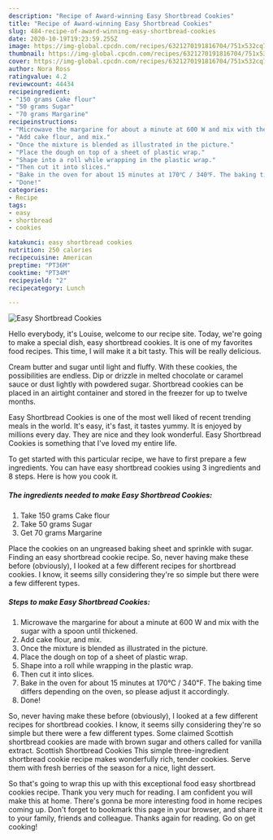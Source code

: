 ```yaml
---
description: "Recipe of Award-winning Easy Shortbread Cookies"
title: "Recipe of Award-winning Easy Shortbread Cookies"
slug: 484-recipe-of-award-winning-easy-shortbread-cookies
date: 2020-10-19T19:23:59.255Z
image: https://img-global.cpcdn.com/recipes/6321270191816704/751x532cq70/easy-shortbread-cookies-recipe-main-photo.jpg
thumbnail: https://img-global.cpcdn.com/recipes/6321270191816704/751x532cq70/easy-shortbread-cookies-recipe-main-photo.jpg
cover: https://img-global.cpcdn.com/recipes/6321270191816704/751x532cq70/easy-shortbread-cookies-recipe-main-photo.jpg
author: Nora Ross
ratingvalue: 4.2
reviewcount: 44434
recipeingredient:
- "150 grams Cake flour"
- "50 grams Sugar"
- "70 grams Margarine"
recipeinstructions:
- "Microwave the margarine for about a minute at 600 W and mix with the sugar with a spoon until thickened."
- "Add cake flour, and mix."
- "Once the mixture is blended as illustrated in the picture."
- "Place the dough on top of a sheet of plastic wrap."
- "Shape into a roll while wrapping in the plastic wrap."
- "Then cut it into slices."
- "Bake in the oven for about 15 minutes at 170℃ / 340℉. The baking time differs depending on the oven, so please adjust it accordingly."
- "Done!"
categories:
- Recipe
tags:
- easy
- shortbread
- cookies

katakunci: easy shortbread cookies 
nutrition: 250 calories
recipecuisine: American
preptime: "PT36M"
cooktime: "PT34M"
recipeyield: "2"
recipecategory: Lunch

---
```



![Easy Shortbread Cookies](https://img-global.cpcdn.com/recipes/6321270191816704/751x532cq70/easy-shortbread-cookies-recipe-main-photo.jpg)

Hello everybody, it's Louise, welcome to our recipe site. Today, we're going to make a special dish, easy shortbread cookies. It is one of my favorites food recipes. This time, I will make it a bit tasty. This will be really delicious.

Cream butter and sugar until light and fluffy. With these cookies, the possibilities are endless. Dip or drizzle in melted chocolate or caramel sauce or dust lightly with powdered sugar. Shortbread cookies can be placed in an airtight container and stored in the freezer for up to twelve months.

Easy Shortbread Cookies is one of the most well liked of recent trending meals in the world. It's easy, it's fast, it tastes yummy. It is enjoyed by millions every day. They are nice and they look wonderful. Easy Shortbread Cookies is something that I've loved my entire life.


To get started with this particular recipe, we have to first prepare a few ingredients. You can have easy shortbread cookies using 3 ingredients and 8 steps. Here is how you cook it.

<!--inarticleads1-->

##### The ingredients needed to make Easy Shortbread Cookies:

1. Take 150 grams Cake flour
1. Take 50 grams Sugar
1. Get 70 grams Margarine


Place the cookies on an ungreased baking sheet and sprinkle with sugar. Finding an easy shortbread cookie recipe. So, never having make these before (obviously), I looked at a few different recipes for shortbread cookies. I know, it seems silly considering they&#39;re so simple but there were a few different types. 

<!--inarticleads2-->

##### Steps to make Easy Shortbread Cookies:

1. Microwave the margarine for about a minute at 600 W and mix with the sugar with a spoon until thickened.
1. Add cake flour, and mix.
1. Once the mixture is blended as illustrated in the picture.
1. Place the dough on top of a sheet of plastic wrap.
1. Shape into a roll while wrapping in the plastic wrap.
1. Then cut it into slices.
1. Bake in the oven for about 15 minutes at 170℃ / 340℉. The baking time differs depending on the oven, so please adjust it accordingly.
1. Done!


So, never having make these before (obviously), I looked at a few different recipes for shortbread cookies. I know, it seems silly considering they&#39;re so simple but there were a few different types. Some claimed Scottish shortbread cookies are made with brown sugar and others called for vanilla extract. Scottish Shortbread Cookies This simple three-ingredient shortbread cookie recipe makes wonderfully rich, tender cookies. Serve them with fresh berries of the season for a nice, light dessert. 

So that's going to wrap this up with this exceptional food easy shortbread cookies recipe. Thank you very much for reading. I am confident you will make this at home. There's gonna be more interesting food in home recipes coming up. Don't forget to bookmark this page in your browser, and share it to your family, friends and colleague. Thanks again for reading. Go on get cooking!
